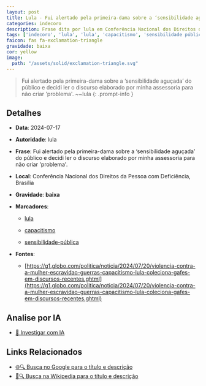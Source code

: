 ```yaml
---
layout: post
title: Lula - Fui alertado pela primeira-dama sobre a ‘sensibilidade aguçada’ do público e decidi ler o discurso elaborado por minha assessoria para não criar 'problema'....
categories: indecoro
description: Frase dita por lula em Conferência Nacional dos Direitos da Pessoa com Deficiência, Brasília
tags: ['indecoro', 'lula', 'lula', 'capacitismo', 'sensibilidade pública']
faicon: fas fa-exclamation-triangle
gravidade: baixa
cor: yellow
image:
  path: "/assets/solid/exclamation-triangle.svg"
---
```


> Fui alertado pela primeira-dama sobre a ‘sensibilidade aguçada’ do público e decidi ler o discurso elaborado por minha assessoria para não criar 'problema'. ~~lula
{: .prompt-info }

## Detalhes
- **Data**: 2024-07-17
- **Autoridade**: lula
- **Frase**: Fui alertado pela primeira-dama sobre a ‘sensibilidade aguçada’ do público e decidi ler o discurso elaborado por minha assessoria para não criar 'problema'.
- **Local**: Conferência Nacional dos Direitos da Pessoa com Deficiência, Brasília
- **Gravidade**: **baixa** <i class="fas fa-exclamation-triangle"></i>

- **Marcadores**: 

   - [lula](/tags/lula/)

   - [capacitismo](/tags/capacitismo/)

   - [sensibilidade-pública](/tags/sensibilidade-pública/)
- **Fontes**:
  - [https://g1.globo.com/politica/noticia/2024/07/20/violencia-contra-a-mulher-escravidao-guerras-capacitismo-lula-coleciona-gafes-em-discursos-recentes.ghtml](https://g1.globo.com/politica/noticia/2024/07/20/violencia-contra-a-mulher-escravidao-guerras-capacitismo-lula-coleciona-gafes-em-discursos-recentes.ghtml)

## Analise por IA
- [🤖 Investigar com IA](https://www.perplexity.ai/search?q=%22lula%22%2BFui%20alertado%20pela%20primeira-dama%20sobre%20a%20%E2%80%98sensibilidade%20agu%C3%A7ada%E2%80%99%20do%20p%C3%BAblico%20e%20decidi%20ler%20o%20discurso%20elaborado%20por%20minha%20assessoria%20para%20n%C3%A3o%20criar%20%27problema%27.%2BConfer%C3%AAncia%20Nacional%20dos%20Direitos%20da%20Pessoa%20com%20Defici%C3%AAncia%2C%20Bras%C3%ADlia)

## Links Relacionados
- [🌐🔍 Busca no Google para o título e descrição](https://www.google.com/search?q=%22lula%22%2BFui%20alertado%20pela%20primeira-dama%20sobre%20a%20%E2%80%98sensibilidade%20agu%C3%A7ada%E2%80%99%20do%20p%C3%BAblico%20e%20decidi%20ler%20o%20discurso%20elaborado%20por%20minha%20assessoria%20para%20n%C3%A3o%20criar%20%27problema%27.%2BConfer%C3%AAncia%20Nacional%20dos%20Direitos%20da%20Pessoa%20com%20Defici%C3%AAncia%2C%20Bras%C3%ADlia)
- [📖🔍 Busca na Wikipedia para o título e descrição](https://pt.wikipedia.org/w/index.php?search=%22lula%22%2BFui%20alertado%20pela%20primeira-dama%20sobre%20a%20%E2%80%98sensibilidade%20agu%C3%A7ada%E2%80%99%20do%20p%C3%BAblico%20e%20decidi%20ler%20o%20discurso%20elaborado%20por%20minha%20assessoria%20para%20n%C3%A3o%20criar%20%27problema%27.%2BConfer%C3%AAncia%20Nacional%20dos%20Direitos%20da%20Pessoa%20com%20Defici%C3%AAncia%2C%20Bras%C3%ADlia)

